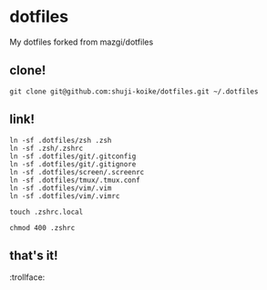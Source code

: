 # dotfiles
My dotfiles forked from mazgi/dotfiles

## clone!

```
git clone git@github.com:shuji-koike/dotfiles.git ~/.dotfiles
```

## link!

```
ln -sf .dotfiles/zsh .zsh
ln -sf .zsh/.zshrc
ln -sf .dotfiles/git/.gitconfig
ln -sf .dotfiles/git/.gitignore
ln -sf .dotfiles/screen/.screenrc
ln -sf .dotfiles/tmux/.tmux.conf
ln -sf .dotfiles/vim/.vim
ln -sf .dotfiles/vim/.vimrc

touch .zshrc.local

chmod 400 .zshrc
```

## that's it!

:trollface:
